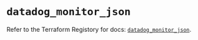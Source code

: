 # `datadog_monitor_json`

Refer to the Terraform Registory for docs: [`datadog_monitor_json`](https://registry.terraform.io/providers/datadog/datadog/3.28.0/docs/resources/monitor_json).
